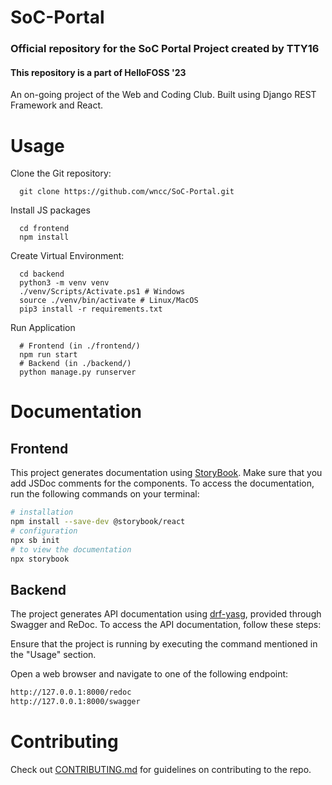 # SoC-Portal

### Official repository for the SoC Portal Project created by TTY16

#### This repository is a part of HelloFOSS '23

An on-going project of the Web and Coding Club. Built using Django REST Framework and React.

# Usage

Clone the Git repository:

```shell
  git clone https://github.com/wncc/SoC-Portal.git
```

Install JS packages

```shell
  cd frontend
  npm install
```

Create Virtual Environment:

```shell
  cd backend
  python3 -m venv venv
  ./venv/Scripts/Activate.ps1 # Windows
  source ./venv/bin/activate # Linux/MacOS
  pip3 install -r requirements.txt
```

Run Application

```shell
  # Frontend (in ./frontend/)
  npm run start
  # Backend (in ./backend/)
  python manage.py runserver
```

# Documentation

## Frontend

This project generates documentation using [StoryBook](https://www.npmjs.com/package/@storybook/react). Make sure that you add JSDoc comments for the components. To access the documentation, run the following commands on your terminal:

```bash
# installation
npm install --save-dev @storybook/react
# configuration
npx sb init
# to view the documentation
npx storybook
```

## Backend

The project generates API documentation using [drf-yasg](https://github.com/axnsan12/drf-yasg), provided through Swagger and ReDoc. To access the API documentation, follow these steps:

Ensure that the project is running by executing the command mentioned in the "Usage" section.

Open a web browser and navigate to one of the following endpoint:

```bash
http://127.0.0.1:8000/redoc
http://127.0.0.1:8000/swagger
```

# Contributing

Check out [CONTRIBUTING.md](CONTRIBUTING.md) for guidelines on contributing to the repo.
